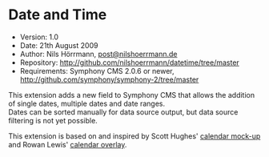 # Date and Time

- Version: 1.0
- Date: 21th August 2009
- Author: Nils Hörrmann, post@nilshoerrmann.de
- Repository: <http://github.com/nilshoerrmann/datetime/tree/master>
- Requirements: Symphony CMS 2.0.6 or newer, <http://github.com/symphony/symphony-2/tree/master>

This extension adds a new field to Symphony CMS that allows the addition of single dates, multiple dates and date ranges.  
Dates can be sorted manually for data source output, but data source filtering is not yet possible.

This extension is based on and inspired by Scott Hughes' [calendar mock-up](http://symphony-cms.com/community/discussions/103/) and Rowan Lewis' [calendar overlay](http://github.com/rowan-lewis/calendaroverlay/).